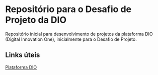 # Repositório para o Desafio de Projeto da DIO 
Repositório inicial para desenvolvimento de projetos da plataforma DIO (Digital Innovation One), inicialmente para o Desafio de Projeto.


## Links úteis
[Plataforma DIO](https://www.dio.me/)
